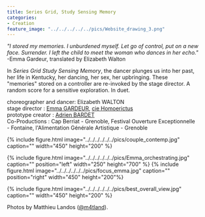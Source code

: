 ```yaml
---
title: Series Grid, Study Sensing Memory
categories:
- Creation
feature_image: "../../../../../pics/Website_drawing_3.png"
---
```


*"I stored my memories. I unburdened myself. Let go of control, put on a new face. Surrender. I left the child to meet the woman who dances in her echo."* <br />
-Emma Gardeur, translated by Elizabeth Walton

In *Series Grid Study Sensing Memory*, the dancer plunges us into her past, her life in Kentucky, her dancing, her sex, her upbringing.
These "memories" stored on a controller are re-invoked by the stage director. A random score for a sensitive exploration. In duet.

choreographer and dancer: Elizabeth WALTON <br />
stage director : [Emma GARDEUR](https://emmagdr.wixsite.com/profil), [cie Homoerictus](https://homoerictuscompagnie.wixsite.com/artderue) <br />
prototype creator : [Adrien BARDET](https://www.instagram.com/abdt_visuels/)<br />
Co-Productions : Cap Berriat - Grenoble, Festival Ouverture Exceptionnelle - Fontaine, l'Alimentation Générale Artistique - Grenoble 


{% include figure.html image="../../../../../../pics/couple_contemp.jpg" caption="" width="450" height="200" %}

{% include figure.html image="../../../../../../pics/Emma_orchestrating.jpg" caption="" position="left" width="250" height="700" %} {% include figure.html image="../../../../../../pics/focus_emma.jpg" caption="" position="right" width="450" height="200"%}

{% include figure.html image="../../../../../../pics/best_overall_view.jpg" caption="" width="450" height="200" %} 

Photos by Matthieu Landos ([@m4tland](https://www.instagram.com/m4tland/)).
